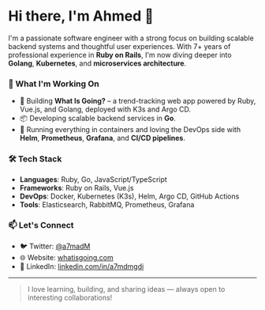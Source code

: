 # Hi there, I'm Ahmed 👋

I'm a passionate software engineer with a strong focus on building scalable backend systems and thoughtful user experiences. With 7+ years of professional experience in **Ruby on Rails**, I'm now diving deeper into **Golang**, **Kubernetes**, and **microservices architecture**. 

### 🚀 What I'm Working On
- 🔧 Building **What Is Going?** – a trend-tracking web app powered by Ruby, Vue.js, and Golang, deployed with K3s and Argo CD.
- 📦 Developing scalable backend services in **Go**.
- 🐳 Running everything in containers and loving the DevOps side with **Helm**, **Prometheus**, **Grafana**, and **CI/CD pipelines**.

### 🛠️ Tech Stack
- **Languages**: Ruby, Go, JavaScript/TypeScript
- **Frameworks**: Ruby on Rails, Vue.js
- **DevOps**: Docker, Kubernetes (K3s), Helm, Argo CD, GitHub Actions
- **Tools**: Elasticsearch, RabbitMQ, Prometheus, Grafana

### 📫 Let's Connect
- 🐦 Twitter: [@a7madM](https://twitter.com/a7madM)
- 🌐 Website: [whatisgoing.com](https://whatisgoing.com)
- 💼 LinkedIn: [linkedin.com/in/a7mdmgdi](https://www.linkedin.com/in/a7mdmgdi/)

---

> I love learning, building, and sharing ideas — always open to interesting collaborations!

